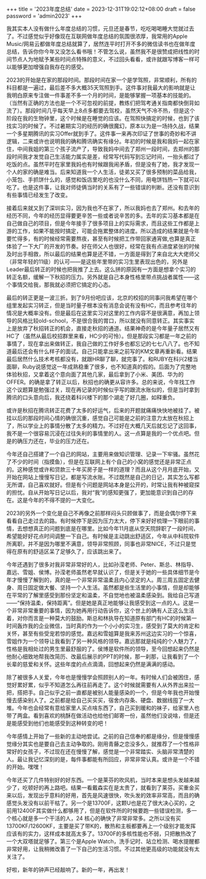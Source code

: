 +++
title = '2023年度总结'
date = 2023-12-31T19:02:12+08:00
draft = false
password = 'admin2023'
+++

我其实本人没有做什么年度总结的习惯，元旦还是春节，吃吃喝喝睡大觉就过去了。不过感觉似乎好像现在互联网做年度总结的氛围很浓厚，我常用的Apple Music/网易云都做年度总结就算了，居然连平时打开不多的微信读书也在做年度总结，告诉你你今年又没怎么看书哦！不管怎么说，虽然我不是很赞成把线性的时间节点人为地赋予某些时间点特殊的意义，不过回头看看，或许就跟写博客一样可以能够更加增强自我存在的感受。

2023的开始是在家的那段时间。那段时间在家一个是学驾照，非常顺利，所有的科目都是一遍过，最后差不多大概35天驾照到手。这件事对我最大的影响就是让我明白原来专注做一件事差不多一个月的时间，是能够掌握一项基本的技能的。（当然有正确的方法也是一个不可忽视的前提，教练们把驾考通关指南都快倒背如流了）。那段时间几乎每天早上8点多都要去驾校，虽然天气不冷不热，但是这个阶段在我的生物钟里，这个时候是在睡觉的应该。在驾照快搞定的时候，也到了该找实习的时候了。不过暑期实习的经历的确很魔幻，原本以为是一场持久战，结果一个多星期腾讯的实习Offer就到手了。这件事一来再次印证了世事的奇妙和不讲逻辑，二来或许也说明我的确和腾讯确实有缘分。年初的时候是我和我妈一起在家住，中间我姐的第三个孩子流产了，导致我妈中间去了郑州一段时间，去郑州的那段时间我才发觉自己生活能力属实是差，经常写代码写到忘记时间，一抬头都过了吃饭的点。虽然平时在家里我妈也有时候跟我闹矛盾，但是没有了她，我才发现一个人的家的确是难当。后来知道我一个人生活，徒弟又买了很多预制的菜品给我，小笼包、手抓饼什么的，感觉和饭店里吃的也没什么不同，用电饼铛热一下就可以吃了。也是这件事，让我对师徒俩当时的关系有了一些错误的判断。还没有意识到有些事情已经发生了改变。

接着后来就又到了深圳实习，因为我也不在家了，所以我妈也去了郑州。和去年的经历不同，今年的经历显得要更辛苦一些或者说辛苦的多。去年的实习基本都是在自己做自己的项目，但是今年接手了很多项目上的实际需求，而且这些工作都是上游的工作，如果不能按时搞定，可能会拖累整体的进度。所以造成的结果就是今年要忙得多，有的时候经常需要熬夜，甚至有时候把工作带回家通宵做,也算是真正体验了一下大厂的开发的节奏。好在师父人也很好，经常在我有点进度紧张的时候及时出手相救，所以最后的结果也算是还不错，一方面是得到了来自北大大佬师父（非常年轻的11级）的认可——是这些年里带的实习生里表现出色的，另外是Leader最后转正的时候也把我推了上去。这么拼的原因有一方面是想拿个实习的转正名额，缓解一下秋招的压力。另外就是自己本身性格里带点挑战者属性——这个事情交给我，那我就必须把它搞定的心态。

最后的转正更是一波三折。到了9月份吧应该，北京的校招的同事问我希望在哪个组里发起实习转正，但是当时量子根本没有消息会说有没有HC，而且参考往年的情况是大概率没有。但是最后在这里实习对这里的工作内容不是很满意，再加上领导的风格比较old-school，不是很合我的胃口，所以就没有同意转正。其实事实上是放弃了秋招转正的机会，直接走秋招的通道。结果神奇的是今年量子居然又有HC了（虽然从最后校招群里来看，HC少的可怜）。但是那段实习都是一年之前的事情了，现在拿出来做转正，我自己做的工作好多也都忘记的七七八八了。也不知道最后还会有什么样子的面试。自己只能拿出来之前写的KM文章再重新看。结果最后居然什么技术考核都没有，就跟HR聊了聊，就完事了。和RUBY在科兴2楼当面聊，Ruby说感觉这一年成熟稳重了很多，也不知道真的假的。后面为了完整地体验秋招，又拿着这个意向面了其他几家，最后拿到了小米、美团、华为的OFFER。的确是拿了转正以后，秋招也的确更从容许多。总的来说，今年找工作这个议题算是勉强过关，现在再记录的时候似乎写的跟流水账似的，但是当时拿到腾讯的口头意向后，我还绕着科兴楼下的那个湖走了好几圈，如释重负。

或许是秋招在腾讯转正花费了太多的好运气，后来的开题就痛痛快快地被挂了。被挂以后的那段时间心情的确很沉重，感觉自己可能是之前的注意力太放在秋招上了，所以学业上的事情分散了太多的精力。不过好在大概几天后就忘记了这回事，我不是一个很容易沉浸在过往失利的事情里的人。这一点算是我的一个优点吧。但是的确压力还在，毕业的压力还在。

今年还自己搭建了一个自己的网站，主要用来做知识管理、记录一下牢骚。虽然花了不少的时间（指摸鱼），但是在互联网上有个自己的小窝的感觉还是非常正点的。这种感觉或许和贷款三十年买房子是一样的道理？而且从这个月月底开始，又开始在网站上慢慢写日记，都是写流水账。不过既然是自己的日记，其实怎么写都无所谓，自己喜欢就好。但是有个问题是网站本身是公开的，时常让我有种被窥探的担忧。自从开始写日记以后，我对“我”的感知更强了，更加能意识到自己的存在。这是今年的不得不提的一大变化。

2023的另外一个变化是自己不再像之前那样闷头只顾做事了，而是会偶尔停下来看看自己走过去的路。有时候停下是因为压力太大，停下来好好梳理一下眼前的事情，去想想真正的问题到底是在哪里。比如今年11月底从空天院辞职了一段时间，希望能好好花点时间调整一下自己。有时候是主动跳出舒适区，今年从中科院软件所离职，并不是因为哪里不满意，领导非常照顾，同事也非常NICE，不过只是觉得在原有的舒适区呆了足够久了，应该跳出来了。

今年还遇到了很多对我非常非常好的人，比如孙滢老师、Peter、斯总、林指导、嘉远、雪姐、侯博。孙滢老师虽然老早就认识了，但是关于她的一些具体细节是今年才慢慢了解到的，真的是一个非常非常温柔且内心坚定的人。周三周五固定去健身、周日固定做大餐、坚持一个人生活。虽然都是些生活里的小事情，但是却能够在平常的了解里感受到那份坚定和温柔，不自觉地也被温柔感染到。我给自己写道——“保持温柔，保持距离”。但是她是真正地能够让我感受到这一点的人。这是一个非常非常重要的事情，因为她再用行动告诉你，这个世上的确有人正这么生活着，对你而言是一种莫大的鼓励。斯总和林执导在知道原有部门有HC的时候第一时间轰炸我的企业微信，当时真的作为一个小小的实习生，感受到了莫大的肯定和关怀，甚至有些受宠若惊的感觉。嘉远和雪姐算是我来苏州这边实习的一个惊喜，雪姐作为一个领导让我看到了另一种风格的领导。嘉远那就是纯纯的个人魅力了，性格是我相处过的男生里最舒服的了。侯博是软件所的领导，至今回想起来仍然是他耐心细致地帮我改简历、改最后展示的PPT的时候，那一刹那，让我看到了一个长辈的慈爱和关怀。这些年度的点点滴滴，回想起来仍然是满满的感动。

除了被很多人关爱，今年也是慢慢学会照顾别人的一年。有时候人们会被困住，感觉好累好累，似乎不知道怎么再往前再走了。这个时候就需要有人从外界出来拉一把，搭把手。自己似乎之前一直都是被别人能量感染的一个，但是今年我也开始慢慢去感染别人了。之前都是给自己买买买，宿舍内存条、硬盘、数据线囤了一大堆。今年也会经常有意给家里人买点啥东西了，自己买到暖和的袜子，给家里人也带了两盒。看到喜欢的桃酥在做活动也给他们邮寄一份，虽然他们没说啥，但是还是能感受到他们也能感受到这种转变的吧！

今年感情上开始了一些新的主动地尝试。之前的自己信奉的都是缘分，但是慢慢感觉缘分其实也是要自己去主动争取的。刚用青藤之恋没多久，就推荐了一个性格非常好的女孩子，不过现在还在慢慢了解，感觉是一个非常踏实、头脑非常清楚的人。最让我记忆深刻的是，每件事都能有所回应，非常非常认真。或许是一个不错的开始。嘿嘿！
<!-- 今年的另一个主题叫做告别。写到这里我停顿了一下，我在想我应该要怎样描述告别呢？是“便纵有千种风情，更与和人说”的无奈和沉默，还是“被酒莫惊春睡重，赌书消得泼茶香。当时只道是寻常”的眷恋？我想对我来说应该都不是，而是我清楚地认识到了，我们之间的确是到了下一站，我也有勇气承认，我的的内心也的确很难割舍。但是事情已经到了这一步，我也只能接受。我能做的，就是不再打扰。有些事情，我也绝口不再提。当彩云再追月，我仍然会想起你，以及和你的点点滴滴，但也仅限于此了。 -->

今年还买了几件特别好的好东西。一个是莱芬的吹风机，当时本来是想头发越来越少了，吃顿好的再上路吧。结果一看戴森实在是太贵了，就看到了莱芬。买重金买来以后，发现出乎意料的好用，首先是风速很快，吹头发的效率非常高，而且的确感觉头发没有以前干枯了。另一个是13700F，这颗U也是花了很大决心买的，之前用12400F其实做什么都够用了，但是在软件所的时候要跑一些错误检测，多一个核心就是多一个干活的人，24 核心的确快了非常非常多。之所以没有买13700KF/12600KF，主要是买了带K的，散热和主板都要再上一个级别才能发挥应该有的实力，这样成本就高太多了。13700F的多核性能也不弱，只把散热改了一个大双塔就足够了。第三个是Apple Watch，洗手记时、站立检测、喝水提醒都非常好用，让我稍微改善了一下自己的生活习惯。不过其他更高级的功能就没有太关注了。

好啦，新年的钟声已经敲响了。新的一年，再出发！
